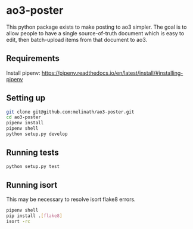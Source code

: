 ao3-poster
==========

This python package exists to make posting to ao3 simpler.
The goal is to allow people to have a single source-of-truth document which is easy to edit, then batch-upload items from that document to ao3.

Requirements
------------
Install pipenv: https://pipenv.readthedocs.io/en/latest/install/#installing-pipenv

Setting up
-----------
```bash
git clone git@github.com:melinath/ao3-poster.git
cd ao3-poster
pipenv install
pipenv shell
python setup.py develop
```

Running tests
-------------
```bash
python setup.py test
```

Running isort
-------------
This may be necessary to resolve isort flake8 errors.

```bash
pipenv shell
pip install .[flake8]
isort -rc
```
